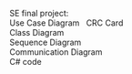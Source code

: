 SE final project:  
Use Case Diagram  
CRC Card  
Class Diagram  
Sequence Diagram  
Communication Diagram  
C# code  

